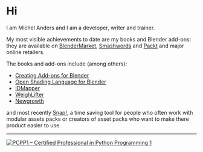 # Hi

I am Michel Anders and I am a developer, writer and trainer.

My most visible achievements to date are my books and Blender add-ons: they are available on [BlenderMarket](https://blendermarket.com/creators/varkenvarken">), [Smashwords](https://www.smashwords.com/profile/view/varkenvarken) and [Packt](https://www.packtpub.com/books/info/authors/michel-anders) and major online retailers.

The books and add-ons include (among others):

- [Creating Add-ons for Blender](https://blendermarket.com/products/creating-add-ons-for-blender)
- [Open Shading Language for Blender](https://blendermarket.com/products/open-shading-language-for-blender)
- [IDMapper](https://blendermarket.com/products/idmapper)
- [WeighLifter](https://blendermarket.com/products/weightlifter)
- [Newgrowth](https://blendermarket.com/products/newgrowth-interactive-trees)

and most recently [Snap!](https://blendermarket.com/products/snap), a time saving tool for people who often work with modular assets packs or creators of asset packs who want to make there product easier to use.

-------------
[![PCPP1 – Certified Professional in Python Programming 1](https://images.credly.com/size/120x120/images/37e26478-d80c-43e8-80eb-ec492f3a26c1/image.png)](https://www.credly.com/badges/b23dec06-2990-4a25-846f-0086aae2ebcc/public_url)
